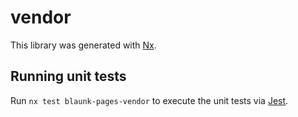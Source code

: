# vendor

This library was generated with [Nx](https://nx.dev).

## Running unit tests

Run `nx test blaunk-pages-vendor` to execute the unit tests via
[Jest](https://jestjs.io).
